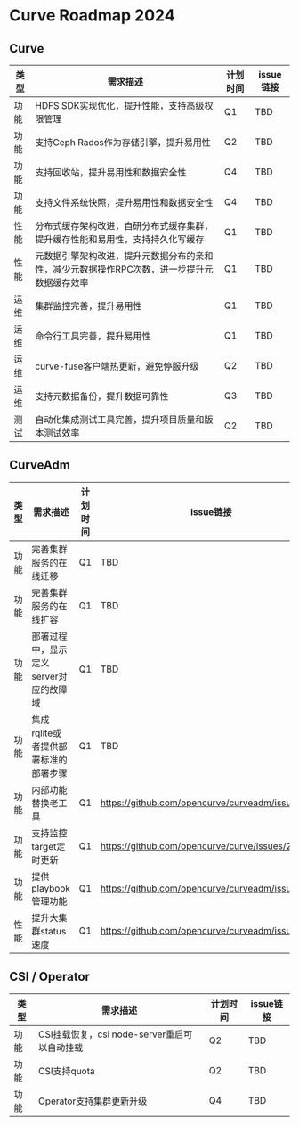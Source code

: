 # Curve Roadmap 2024 

## Curve

| 类型 | 需求描述 | 计划时间 | issue链接 |
| --- | --- | --- | --- |
| 功能 | HDFS SDK实现优化，提升性能，支持高级权限管理 | Q1 | TBD |
| 功能 | 支持Ceph Rados作为存储引擎，提升易用性 | Q2 | TBD |
| 功能 | 支持回收站，提升易用性和数据安全性 | Q4 | TBD |
| 功能 | 支持文件系统快照，提升易用性和数据安全性 | Q4 | TBD |
| 性能 | 分布式缓存架构改进，自研分布式缓存集群，提升缓存性能和易用性，支持持久化写缓存 | Q1 | TBD |
| 性能 | 元数据引擎架构改进，提升元数据分布的亲和性，减少元数据操作RPC次数，进一步提升元数据缓存效率 | Q1 | TBD |
| 运维 | 集群监控完善，提升易用性 | Q1 | TBD |
| 运维 | 命令行工具完善，提升易用性 | Q1 | TBD |
| 运维 | curve-fuse客户端热更新，避免停服升级 | Q2 | TBD |
| 运维 | 支持元数据备份，提升数据可靠性 | Q3 | TBD |
| 测试 | 自动化集成测试工具完善，提升项目质量和版本测试效率 | Q2 | TBD |



## CurveAdm

| 类型 | 需求描述 | 计划时间 | issue链接 |
| --- | --- | --- | --- |
| 功能 | 完善集群服务的在线迁移 | Q1 | TBD |
| 功能 | 完善集群服务的在线扩容 | Q1 | TBD |
| 功能 | 部署过程中，显示定义server对应的故障域 | Q1 | TBD |
| 功能 | 集成rqlite或者提供部署标准的部署步骤 | Q1 | TBD |
| 功能 | 内部功能替换老工具 | Q1 | https://github.com/opencurve/curveadm/issues/321 |
| 功能 | 支持监控target定时更新 | Q1 | https://github.com/opencurve/curve/issues/2564 |
| 功能 | 提供 playbook 管理功能 | Q1 | https://github.com/opencurve/curveadm/issues/343 |
| 性能 | 提升大集群status速度 | Q1 | https://github.com/opencurve/curveadm/issues/381 |




## CSI / Operator

| 类型 | 需求描述 | 计划时间 | issue链接 |
| --- | --- | --- | --- |
| 功能 | CSI挂载恢复，csi node-server重启可以自动挂载 | Q2 | TBD |
| 功能 | CSI支持quota | Q2 | TBD |
| 功能 | Operator支持集群更新升级 | Q4 | TBD |

